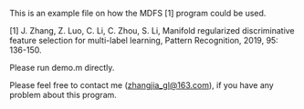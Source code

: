 This is an example file on how the MDFS [1] program could be used.

[1] J. Zhang, Z. Luo, C. Li, C. Zhou, S. Li, Manifold regularized discriminative feature selection for multi-label learning, Pattern Recognition, 2019, 95: 136-150.

Please run demo.m directly.

Please feel free to contact me (zhangjia_gl@163.com), if you have any problem about this program.
